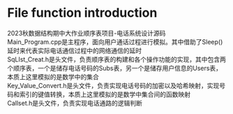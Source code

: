 # File function introduction
2023秋数据结构期中大作业顺序表项目-电话系统设计源码    
Main_Program.cpp是主程序，面向用户通话过程进行模拟。其中借助了Sleep()延时来代表实际电话通信过程中的网络通信的延时      
SqLIst_Creat.h是头文件，负责顺序表的构建和各个操作功能的实现，其中包含两个顺序表，一个是储存电话号码的Subs表，另一个是储存用户信息的Users表，本质上这里模拟的是数学中的集合    
Key_Value_Convert.h是头文件，负责实现电话号码的加密以及哈希映射，实现号码和索引的键值转换，本质上这里模拟的是数学中集合间的函数映射    
Callset.h是头文件，负责实现电话通路的逻辑判断    

